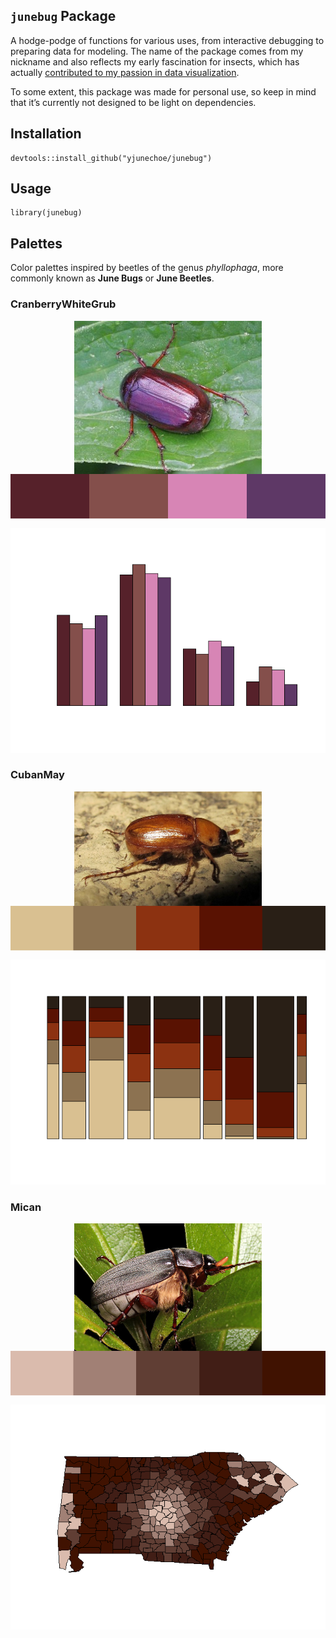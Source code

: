 `junebug` Package
-----------------

A hodge-podge of functions for various uses, from interactive debugging
to preparing data for modeling. The name of the package comes from my
nickname and also reflects my early fascination for insects, which has
actually [contributed to my passion in data
visualization](https://yjunechoe.github.io/posts/2020-10-13-designing-guiding-aesthetics/).

To some extent, this package was made for personal use, so keep in mind
that it’s currently not designed to be light on dependencies.

Installation
------------

    devtools::install_github("yjunechoe/junebug")

Usage
-----

    library(junebug)

Palettes
--------

Color palettes inspired by beetles of the genus *phyllophaga*, more
commonly known as **June Bugs** or **June Beetles**.

### CranberryWhiteGrub

<img src="img/anxia.jpg" width="300" style="display: block; margin: auto;" />

<img src="README_files/figure-markdown_strict/unnamed-chunk-4-1.png" style="display: block; margin: auto;" />

![](README_files/figure-markdown_strict/unnamed-chunk-5-1.png)

### CubanMay

<img src="img/cuban_may.jpg" width="300" style="display: block; margin: auto;" />

<img src="README_files/figure-markdown_strict/unnamed-chunk-7-1.png" style="display: block; margin: auto;" />

![](README_files/figure-markdown_strict/unnamed-chunk-8-1.png)

### Mican

<img src="img/mican.jpg" width="300" style="display: block; margin: auto;" />

<img src="README_files/figure-markdown_strict/unnamed-chunk-10-1.png" style="display: block; margin: auto;" />

![](README_files/figure-markdown_strict/unnamed-chunk-11-1.png)
